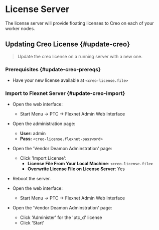 # License Server

The license server will provide floating licenses to Creo on each of your worker
nodes.

## Updating Creo License {#update-creo}

> Update the creo license on a running server with a new one.

### Prerequisites {#update-creo-prereqs}

- Have your new license available at `<creo-license.file>`

### Import to Flexnet Server {#update-creo-import}

- Open the web interface:
    - Start Menu -> PTC -> Flexnet Admin Web Interface

- Open the administration page:
    - **User:** admin
    - **Pass:** `<creo-license.flexnet-password>`

- Open the 'Vendor Deamon Adminstration' page:
    - Click 'Import License':
        - **License File From Your Local Machine**: `<creo-license.file>`
        - **Overwrite License File on License Server**: Yes

- Reboot the server.

- Open the web interface:
    - Start Menu -> PTC -> Flexnet Admin Web Interface

- Open the 'Vendor Deamon Adminstration' page:
    - Click 'Administer' for the 'ptc_d' license
    - Click 'Start'
